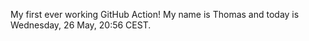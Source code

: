 My first ever working GitHub Action!
My name is Thomas and today is Wednesday, 26 May, 20:56 CEST. 
